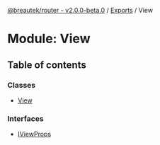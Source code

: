 [@breautek/router - v2.0.0-beta.0](../README.md) / [Exports](../modules.md) / View

# Module: View

## Table of contents

### Classes

- [View](../classes/View.View-1.md)

### Interfaces

- [IViewProps](../interfaces/View.IViewProps.md)
